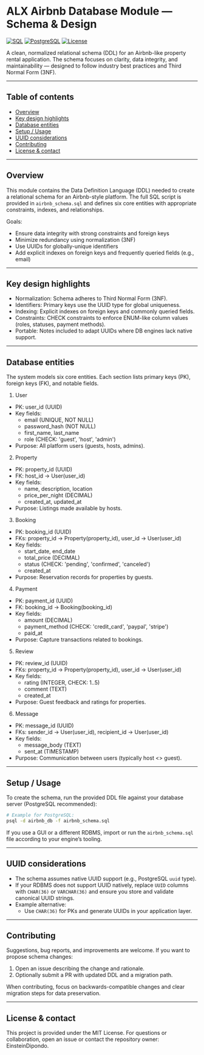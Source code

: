 # ALX Airbnb Database Module — Schema & Design

[![SQL](https://img.shields.io/badge/SQL-DDL-blue.svg)](https://www.postgresql.org/)
[![PostgreSQL](https://img.shields.io/badge/PostgreSQL-Recommended-316192.svg)](https://www.postgresql.org/)
[![License](https://img.shields.io/badge/License-MIT-lightgrey.svg)](LICENSE)

A clean, normalized relational schema (DDL) for an Airbnb-like property rental application. The schema focuses on clarity, data integrity, and maintainability — designed to follow industry best practices and Third Normal Form (3NF).

---

## Table of contents

- [Overview](#overview)
- [Key design highlights](#key-design-highlights)
- [Database entities](#database-entities)
- [Setup / Usage](#setup--usage)
- [UUID considerations](#uuid-considerations)
- [Contributing](#contributing)
- [License & contact](#license--contact)

---

## Overview

This module contains the Data Definition Language (DDL) needed to create a relational schema for an Airbnb-style platform. The full SQL script is provided in `airbnb_schema.sql` and defines six core entities with appropriate constraints, indexes, and relationships.

Goals:
- Ensure data integrity with strong constraints and foreign keys
- Minimize redundancy using normalization (3NF)
- Use UUIDs for globally-unique identifiers
- Add explicit indexes on foreign keys and frequently queried fields (e.g., email)

---

## Key design highlights

- Normalization: Schema adheres to Third Normal Form (3NF).
- Identifiers: Primary keys use the UUID type for global uniqueness.
- Indexing: Explicit indexes on foreign keys and commonly queried fields.
- Constraints: CHECK constraints to enforce ENUM-like column values (roles, statuses, payment methods).
- Portable: Notes included to adapt UUIDs where DB engines lack native support.

---

## Database entities

The system models six core entities. Each section lists primary keys (PK), foreign keys (FK), and notable fields.

1. User
- PK: user_id (UUID)
- Key fields:
  - email (UNIQUE, NOT NULL)
  - password_hash (NOT NULL)
  - first_name, last_name
  - role (CHECK: 'guest', 'host', 'admin')
- Purpose: All platform users (guests, hosts, admins).

2. Property
- PK: property_id (UUID)
- FK: host_id -> User(user_id)
- Key fields:
  - name, description, location
  - price_per_night (DECIMAL)
  - created_at, updated_at
- Purpose: Listings made available by hosts.

3. Booking
- PK: booking_id (UUID)
- FKs: property_id -> Property(property_id), user_id -> User(user_id)
- Key fields:
  - start_date, end_date
  - total_price (DECIMAL)
  - status (CHECK: 'pending', 'confirmed', 'canceled')
  - created_at
- Purpose: Reservation records for properties by guests.

4. Payment
- PK: payment_id (UUID)
- FK: booking_id -> Booking(booking_id)
- Key fields:
  - amount (DECIMAL)
  - payment_method (CHECK: 'credit_card', 'paypal', 'stripe')
  - paid_at
- Purpose: Capture transactions related to bookings.

5. Review
- PK: review_id (UUID)
- FKs: property_id -> Property(property_id), user_id -> User(user_id)
- Key fields:
  - rating (INTEGER, CHECK: 1..5)
  - comment (TEXT)
  - created_at
- Purpose: Guest feedback and ratings for properties.

6. Message
- PK: message_id (UUID)
- FKs: sender_id -> User(user_id), recipient_id -> User(user_id)
- Key fields:
  - message_body (TEXT)
  - sent_at (TIMESTAMP)
- Purpose: Communication between users (typically host <> guest).

---

## Setup / Usage

To create the schema, run the provided DDL file against your database server (PostgreSQL recommended):

```bash
# Example for PostgreSQL:
psql -d airbnb_db -f airbnb_schema.sql
```

If you use a GUI or a different RDBMS, import or run the `airbnb_schema.sql` file according to your engine’s tooling.

---

## UUID considerations

- The schema assumes native UUID support (e.g., PostgreSQL `uuid` type).
- If your RDBMS does not support UUID natively, replace `UUID` columns with `CHAR(36)` or `VARCHAR(36)` and ensure you store and validate canonical UUID strings.
- Example alternative:
  - Use `CHAR(36)` for PKs and generate UUIDs in your application layer.

---

## Contributing

Suggestions, bug reports, and improvements are welcome. If you want to propose schema changes:
1. Open an issue describing the change and rationale.
2. Optionally submit a PR with updated DDL and a migration path.

When contributing, focus on backwards-compatible changes and clear migration steps for data preservation.

---

## License & contact

This project is provided under the MIT License. For questions or collaboration, open an issue or contact the repository owner: EinsteinDipondo.
